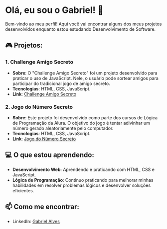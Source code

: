 # Olá, eu sou o Gabriel! 👋

Bem-vindo ao meu perfil! Aqui você vai encontrar alguns dos meus projetos desenvolvidos enquanto estou estudando Desenvolvimento de Software.

## 🎮 Projetos:

### 1. **Challenge Amigo Secreto**
   - **Sobre**: O "Challenge Amigo Secreto" foi um projeto desenvolvido para praticar o uso de JavaScript. Nele, o usuário pode sortear amigos para participar do tradicional jogo de amigo secreto.
   - **Tecnologias**: HTML, CSS, JavaScript.
   - **Link**: [Challenge Amigo Secreto](https://challenge-amigo-secreto-lovat.vercel.app)

### 2. **Jogo do Número Secreto**
   - **Sobre**: Este projeto foi desenvolvido como parte dos cursos de Lógica de Programação da Alura. O objetivo do jogo é tentar adivinhar um número gerado aleatoriamente pelo computador.
   - **Tecnologias**: HTML, CSS, JavaScript.
   - **Link**: [Jogo do Número Secreto](https://jogo-do-numero-secreto-kappa-seven-12.vercel.app/)

## 💻 O que estou aprendendo:
- **Desenvolvimento Web**: Aprendendo e praticando com HTML, CSS e JavaScript.
- **Lógica de Programação**: Continuo praticando para melhorar minhas habilidades em resolver problemas lógicos e desenvolver soluções eficientes.

## 📫 Como me encontrar:
- LinkedIn: [Gabriel Alves](https://www.linkedin.com/in/gabriel-alves-adm)
